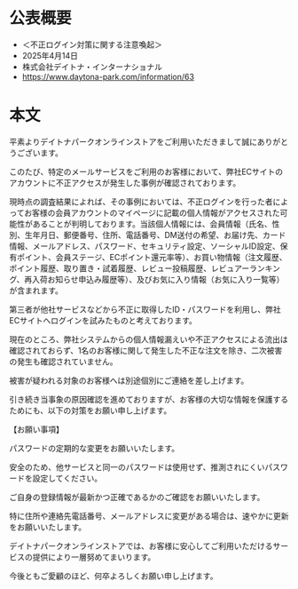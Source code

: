 # 公表概要
- ＜不正ログイン対策に関する注意喚起＞
- 2025年4月14日
- 株式会社デイトナ・インターナショナル
- https://www.daytona-park.com/information/63

# 本文
平素よりデイトナパークオンラインストアをご利用いただきまして誠にありがとうございます。

このたび、特定のメールサービスをご利用のお客様において、弊社ECサイトのアカウントに不正アクセスが発生した事例が確認されております。


現時点の調査結果によれば、その事例においては、不正ログインを行った者によってお客様の会員アカウントのマイページに記載の個人情報がアクセスされた可能性があることが判明しております。当該個人情報には、会員情報（氏名、性別、生年月日、郵便番号、住所、電話番号、DM送付の希望、お届け先、カード情報、メールアドレス、パスワード、セキュリティ設定、ソーシャルID設定、保有ポイント、会員ステージ、ECポイント還元率等）、お買い物情報（注文履歴、ポイント履歴、取り置き・試着履歴、レビュー投稿履歴、レビュアーランキング、再入荷お知らせ申込み履歴等）、及びお気に入り情報（お気に入り一覧等）が含まれます。


第三者が他社サービスなどから不正に取得したID・パスワードを利用し、弊社ECサイトへログインを試みたものと考えております。


現在のところ、弊社システムからの個人情報漏えいや不正アクセスによる流出は確認されておらず、1名のお客様に関して発生した不正な注文を除き、二次被害の発生も確認されていません。


被害が疑われる対象のお客様へは別途個別にご連絡を差し上げます。


引き続き当事象の原因確認を進めておりますが、お客様の大切な情報を保護するためにも、以下の対策をお願い申し上げます。


【お願い事項】

パスワードの定期的な変更をお願いいたします。

安全のため、他サービスと同一のパスワードは使用せず、推測されにくいパスワードを設定してください。


ご自身の登録情報が最新かつ正確であるかのご確認をお願いいたします。

特に住所や連絡先電話番号、メールアドレスに変更がある場合は、速やかに更新をお願いいたします。


デイトナパークオンラインストアでは、お客様に安心してご利用いただけるサービスの提供により一層努めてまいります。

今後ともご愛顧のほど、何卒よろしくお願い申し上げます。
